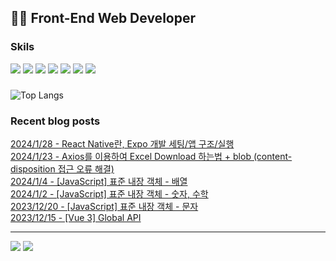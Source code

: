 ## 👩‍💻 Front-End Web Developer 
### Skils
<img src="https://img.shields.io/badge/HJTML5-E34F26?style=flat-square&logo=HTML5&logoColor=white"/> <img src="https://img.shields.io/badge/CSS3-1572B6?style=flat-square&logo=css3&logoColor=white"/> <img src="https://img.shields.io/badge/JavaScript-F7DF1E?style=flat-square&logo=javascript&logoColor=white"/> <img src="https://img.shields.io/badge/Vue.js-4FC08D?style=flat-square&logo=vuedotjs&logoColor=white"/> <img src="https://img.shields.io/badge/Chart.js-FF6384?style=flat-square&logo=Chart.js&logoColor=white"/> <img src="https://img.shields.io/badge/ECharts-AA344D?style=flat-square&logo=ECharts&logoColor=white"/> <img src="https://img.shields.io/badge/MySQL-4479A1?style=flat-square&logo=MySQL&logoColor=white"/> 

### 
![Top Langs](https://github-readme-stats.vercel.app/api/top-langs/?username=kimAeris&layout=compact&theme=buefy)

### Recent blog posts
[2024/1/28 - React Native란, Expo 개발 세팅/앱 구조/실행](https://ohzlsss.tistory.com/76) <br>
[2024/1/23 - Axios를 이용하여 Excel Download 하는법 + blob (content-disposition 접근 오류 해결)](https://ohzlsss.tistory.com/75) <br>
[2024/1/4 - [JavaScript] 표준 내장 객체 - 배열](https://ohzlsss.tistory.com/74) <br>
[2024/1/2 - [JavaScript] 표준 내장 객체 - 숫자, 수학](https://ohzlsss.tistory.com/73) <br>
[2023/12/20 - [JavaScript] 표준 내장 객체 - 문자](https://ohzlsss.tistory.com/72) <br>
[2023/12/15 - [Vue 3] Global API](https://ohzlsss.tistory.com/71) <br>
 
---
<a href="https://ohzlsss.tistory.com"><img src="https://img.shields.io/badge/Tech%20Blog-20C997?style=flat-square&logo=storyblok&logoColor=white"/></a> <a href="https://ohzlsss.tistory.com"><img src="https://img.shields.io/badge/-Portfolio-000000?style=flat-square&logo=Notion&logoColor=white"/></a>  
